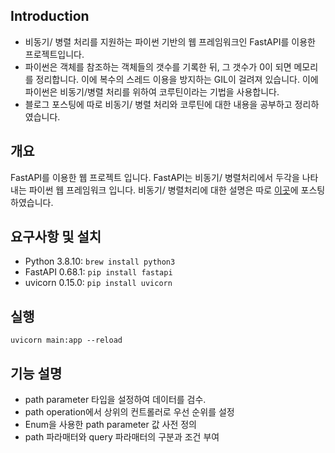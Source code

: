 ## Introduction
- 비동기/ 병렬 처리를 지원하는 파이썬 기반의 웹 프레임워크인 FastAPI를 이용한 프로젝트입니다.
- 파이썬은 객체를 참조하는 객체들의 갯수를 기록한 뒤, 그 갯수가 0이 되면 메모리를 정리합니다. 이에 복수의 스레드 이용을 방지하는 GIL이 걸려져 있습니다. 이에 파이썬은 비동기/병렬 처리를 위하여 코루틴이라는 기법을 사용합니다.
- 블로그 포스팅에 따로 비동기/ 병렬 처리와 코루틴에 대한 내용을 공부하고 정리하였습니다.

## 개요
FastAPI를 이용한 웹 프로젝트 입니다. FastAPI는 비동기/ 병렬처리에서 두각을 나타내는 파이썬 웹 프레임워크 입니다. 비동기/ 병렬처리에 대한 설명은 따로 [이곳][concur-parel]에 포스팅하였습니다. 

## 요구사항 및 설치
* Python 3.8.10: `brew install python3`
* FastAPI 0.68.1: `pip install fastapi`
* uvicorn 0.15.0: `pip install uvicorn` 

## 실행
```
uvicorn main:app --reload
```

## 기능 설명
* path parameter 타입을 설정하여 데이터를 검수.
* path operation에서 상위의 컨트롤러로 우선 순위를 설정
* Enum을 사용한 path parameter 값 사전 정의
* path 파라매터와 query 파라매터의 구분과 조건 부여

[concur-parel]: https://hsjung93.github.io/%EC%BD%94%EB%93%9C/coroutine/
